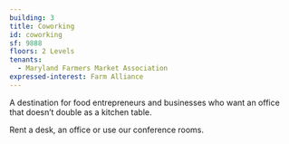 ```yaml
---
building: 3
title: Coworking
id: coworking
sf: 9888
floors: 2 Levels
tenants:
  - Maryland Farmers Market Association
expressed-interest: Farm Alliance
---
```


A destination for food entrepreneurs and businesses who want an office that doesn’t double as a kitchen table. 

Rent a desk, an office or use our conference rooms.
